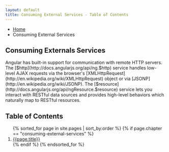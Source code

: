 ```yaml
---
layout: default
title: Consuming External Services - Table of Contents
---
```

<ul class="breadcrumbs">
  <li><a href="{{ site.baseurl }}">Home</a></li>
  <li class="current">Consuming External Services</li>
</ul>

<h2>Consuming Externals Services</h2>
Angular has built-in support for communication with remote HTTP servers. The [$http](http://docs.angularjs.org/api/ng.$http) service handles low-level AJAX requests via the browser's [XMLHttpRequest](http://en.wikipedia.org/wiki/XMLHttpRequest) object or via [JSONP](http://en.wikipedia.org/wiki/JSONP). The [$resource](http://docs.angularjs.org/api/ngResource.$resource) service lets you interact with RESTful data sources and provides high-level behaviors which naturally map to RESTful resources.

<h2>Table of Contents</h2>
<ol>
  {% sorted_for page in site.pages | sort_by:order %}
    {% if page.chapter == "consuming-external-services" %}
      <li>
        <a href="{{ site.baseurl }}{{page.url}}">{{page.title}}</a>
      </li>
    {% endif %}
  {% endsorted_for %}
</ol>